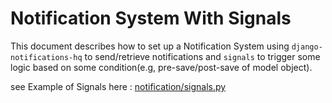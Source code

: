 # Notification System With Signals

This document describes how to set up a Notification System using `django-notifications-hq` to send/retrieve notifications and `signals` to trigger some logic based on some condition(e.g, pre-save/post-save of model object).

see Example of Signals here : [notification/signals.py](./notification/signals.py)